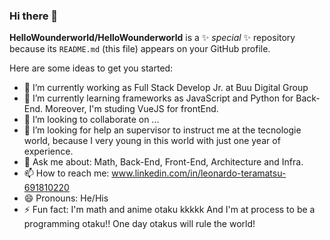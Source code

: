 ### Hi there 👋

**HelloWounderworld/HelloWounderworld** is a ✨ _special_ ✨ repository because its `README.md` (this file) appears on your GitHub profile.

Here are some ideas to get you started:

- 🔭 I’m currently working as Full Stack Develop Jr. at Buu Digital Group
- 🌱 I’m currently learning frameworks as JavaScript and Python for Back-End. Moreover, I'm studing VueJS for frontEnd.
- 👯 I’m looking to collaborate on ...
- 🤔 I’m looking for help an supervisor to instruct me at the tecnologie world, because I very young in this world with just one year of experience.
- 💬 Ask me about: Math, Back-End, Front-End, Architecture and Infra.
- 📫 How to reach me: www.linkedin.com/in/leonardo-teramatsu-691810220
- 😄 Pronouns: He/His
- ⚡ Fun fact: I'm math and anime otaku kkkkk And I'm at process to be a programming otaku!! One day otakus will rule the world!
